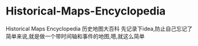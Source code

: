 # Historical-Maps-Encyclopedia
Historical Maps Encyclopedia
历史地图大百科
先记录下idea,防止自己忘记了
简单来说,就是做一个带时间轴和事件的地图,嗯,就这么简单
